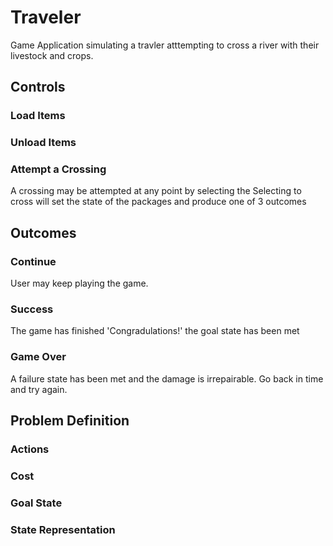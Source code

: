 # Traveler
Game Application simulating a travler atttempting to cross a river with their livestock and crops.

## Controls

### Load Items
### Unload Items
### Attempt a Crossing
A crossing may be attempted at any point by selecting the 
Selecting to cross will set the state of the packages and produce one of 3 outcomes

## Outcomes
### Continue
User may keep playing the game.

### Success
The game has finished 'Congradulations!' the goal state has been met

### Game Over
A failure state has been met and the damage is irrepairable. 
Go back in time and try again.

## Problem Definition

### Actions
### Cost

### Goal State
### State Representation



